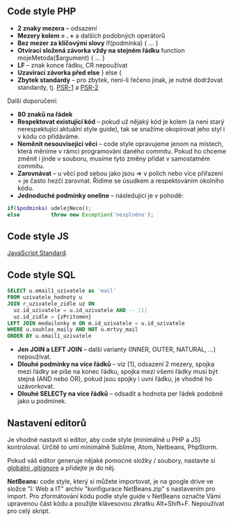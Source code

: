 
## Code style PHP

- __2 znaky mezera__ – odsazení
- __Mezery kolem = . +__ a dalších podobných operátorů
- __Bez mezer za klíčovými slovy__ if(podmínka) { ... }
- __Otvírací složená závorka vždy na stejném řádku__ function mojeMetoda($argument) { ... }
- __LF__ – znak konce řádku, CR nepoužívat
- __Uzavírací závorka před else__ } else {
- __Zbytek standardy__ – pro zbytek, není-li řečeno jinak, je nutné dodržovat standardy, tj. [PSR-1](http://www.php-fig.org/psr/psr-1/) a [PSR-2](http://www.php-fig.org/psr/psr-2/)

Další doporučení:

- __80 znaků na řádek__
- __Respektovat existující kód__ – pokud už nějaký kód je kolem (a není starý nerespektující aktuální style guide), tak se snažíme okopírovat jeho styl i v kódu co přidáváme.
- __Neměnit nesouvisející věci__ – code style opravujeme jenom na místech, která měníme v rámci programování daného commitu. Pokud ho chceme změnit i jinde v souboru, musíme tyto změny přidat v samostatném commitu.
- __Zarovnávat__ – u věcí pod sebou jako jsou => v polích nebo více přiřazení = je často hezčí zarovnat. Řídíme se úsudkem a respektováním okolního kódu.
- __Jednoduché podmínky oneline__ – následující je v pohodě:

```php
if($podminka) udelejNeco();
else          throw new Exception('nesplněno');
```

## Code style JS

[JavaScript Standard](https://standardjs.com/).

## Code style SQL

```sql
SELECT u.email1_uzivatele as 'mail'
FROM uzivatele_hodnoty u
JOIN r_uzivatele_zidle uz ON
  uz.id_uzivatele = u.id_uzivatele AND -- [1]
  uz.id_zidle = {zPritomen}
LEFT JOIN medailonky m ON m.id_uzivatele = u.id_uzivatele
WHERE u.souhlas_maily AND NOT u.mrtvy_mail
ORDER BY u.email1_uzivatele
```

- __Jen JOIN a LEFT JOIN__ – další varianty (INNER, OUTER, NATURAL, ...) nepoužívat.
- __Dlouhé podmínky na více řádků__ – viz [1], odsazení 2 mezery, spojka mezi řádky se píše na konec řádku, spojka mezi všemi řádky musí být stejná (AND nebo OR), pokud jsou spojky i uvni řádku, je vhodné ho uzávorkovat.
- __Dlouhé SELECTy na více řádků__ – odsadit a hodnota per řádek podobně jako u podmínek.

## Nastavení editorů

Je vhodné nastavit si editor, aby code style (minimálně u PHP a JS) kontroloval. Určitě to umí minimálně Sublime, Atom, Netbeans, PhpStorm.

Pokud váš editor generuje nějaké pomocné složky / soubory, nastavte si [globální .gitignore](https://davidwalsh.name/global-gitignore) a přidejte je do něj.

__NetBeans:__ code style, který si můžete importovat, je na google drive ve složce "I: Web a IT" archiv "konfigurace NetBeans.zip" s nastavením pro import. Pro zformátování kódu podle style guide v NetBeans označte Vámi upravenou část kódu a použijte klávesovou zkratku Alt+Shift+F. Nepoužívat pro celý skript.
